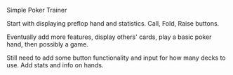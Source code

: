 Simple Poker Trainer

Start with displaying preflop hand and statistics.
Call, Fold, Raise buttons.

Eventually add more features, display others' cards, play a basic poker hand, then possibly a game.


Still need to add some button functionality and input for how many decks to use. 
Add stats and info on hands.